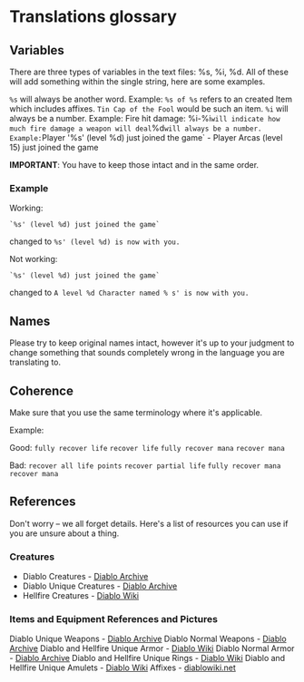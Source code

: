 # Translations glossary

## Variables

There are three types of variables in the text files: %s, %i, %d. All of these will add something within the single string, here are some examples. 

`%s` will always be another word. Example: `%s of %s` refers to an created Item which includes affixes. `Tin Cap of the Fool` would be such an item.
`%i` will always be a number. Example: Fire hit damage: %i-%i` will indicate how much fire damage a weapon will deal
`%d` will always be a number. Example: `Player '%s' (level %d) just joined the game` - Player Arcas (level 15) just joined the game

**IMPORTANT**: You have to keep those intact and in the same order. 

### Example

Working:

	`%s' (level %d) just joined the game`
changed to
	`%s' (level %d) is now with you.`

Not working:

	`%s' (level %d) just joined the game`
changed to
	`A level %d Character named % s' is now with you.`
	
## Names

Please try to keep original names intact, however it's up to your judgment to change something that sounds completely wrong in the language you are translating to.

## Coherence

Make sure that you use the same terminology where it's applicable. 

Example:

Good:
	`fully recover life`
	`recover life`
	`fully recover mana`
	`recover mana`

Bad:
	`recover all life points`
	`recover partial life`
	`fully recover mana`
	`recover mana`

## References

Don't worry – we all forget details. Here's a list of resources you can use if you are unsure about a thing.

### Creatures
* Diablo Creatures - [Diablo Archive](https://diablo-archive.fandom.com/wiki/Monsters_(Diablo_I))
* Diablo Unique Creatures - [Diablo Archive](https://diablo-archive.fandom.com/wiki/Category:Diablo_I_Unique_Monsters)
* Hellfire Creatures - [Diablo Wiki](https://diablo.fandom.com/wiki/Hellfire_Bestiary)


### Items and Equipment References and Pictures
Diablo Unique Weapons - [Diablo Archive](https://diablo-archive.fandom.com/wiki/Unique_Weapons_(Diablo_I))
Diablo Normal Weapons - [Diablo Archive](https://diablo-archive.fandom.com/wiki/Normal_Weapons_(Diablo_I))
Diablo and Hellfire Unique Armor - [Diablo Wiki](https://diablo.fandom.com/wiki/List_of_Unique_Body_Armor_(Diablo_I))
Diablo Normal Armor - [Diablo Archive](https://diablo-archive.fandom.com/wiki/Normal_Armor_(Diablo_I))
Diablo and Hellfire Unique Rings - [Diablo Wiki](https://diablo.fandom.com/wiki/List_of_Unique_Rings_(Diablo_I))
Diablo and Hellfire Unique Amulets - [Diablo Wiki](https://diablo.fandom.com/wiki/List_of_Unique_Amulets_(Diablo_I))
Affixes - [diablowiki.net](https://diablo2.diablowiki.net/D1_Modifiers)
